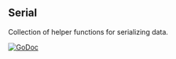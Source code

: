 ## Serial
Collection of helper functions for serializing data.

[![GoDoc](https://godoc.org/github.com/dist-ribut-us/serial?status.svg)](https://godoc.org/github.com/dist-ribut-us/serial)
